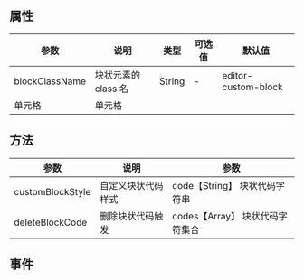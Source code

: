 ## 属性

| 参数           | 说明                | 类型   | 可选值 | 默认值              |
| -------------- | ------------------- | ------ | ------ | ------------------- |
| blockClassName | 块状元素的 class 名 | String | -      | editor-custom-block |
| 单元格         | 单元格              |

## 方法

| 参数             | 说明               | 参数                            |
| ---------------- | ------------------ | ------------------------------- |
| customBlockStyle | 自定义块状代码样式 | code【String】 块状代码字符串   |
| deleteBlockCode  | 删除块状代码触发   | codes【Array】 块状代码字符集合 |

## 事件
